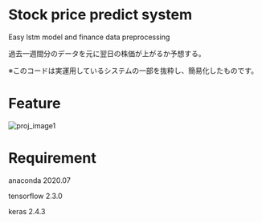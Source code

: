 # Stock price predict system
Easy lstm model and finance data preprocessing

過去一週間分のデータを元に翌日の株価が上がるか予想する。

※このコードは実運用しているシステムの一部を抜粋し、簡易化したものです。

# Feature

![proj_image1](https://user-images.githubusercontent.com/71445023/93541461-7a8f3080-f991-11ea-95da-0b4359411343.jpg)

# Requirement

anaconda    2020.07

tensorflow  2.3.0

keras       2.4.3

